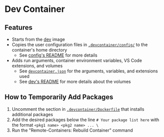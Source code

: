 # Dev Container

## Features

- Starts from the [dev](./dev/) image
- Copies the user configuration files in [`.devcontainer/config/`](./config/) to the container's home directory
    - See [config's README](./config/README.md) for more details
- Adds run arguments, container environment variables, VS Code extensions, and volumes
    - See [`devcontainer.json`](./devcontainer.json) for the arguments, variables, and extensions used
    - See [dev's README](./dev/README.md) for more details about the volumes

## How to Temporarily Add Packages

1. Uncomment the section in [`.devcontainer/Dockerfile`](../Dockerfile) that installs additional packages
2. Add the desired packages below the line `# Your package list here` with the format `<pkg1 name> <pkg2 name> ... \`
3. Run the "Remote-Containers: Rebuild Container" command
